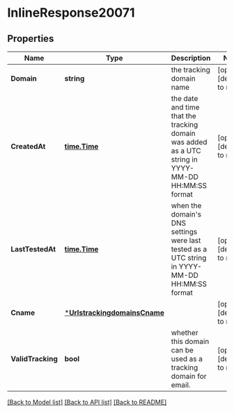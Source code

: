 # InlineResponse20071

## Properties
Name | Type | Description | Notes
------------ | ------------- | ------------- | -------------
**Domain** | **string** | the tracking domain name | [optional] [default to null]
**CreatedAt** | [**time.Time**](time.Time.md) | the date and time that the tracking domain was added as a UTC string in YYYY-MM-DD HH:MM:SS format | [optional] [default to null]
**LastTestedAt** | [**time.Time**](time.Time.md) | when the domain&#x27;s DNS settings were last tested as a UTC string in YYYY-MM-DD HH:MM:SS format | [optional] [default to null]
**Cname** | [***UrlstrackingdomainsCname**](urlstrackingdomains_cname.md) |  | [optional] [default to null]
**ValidTracking** | **bool** | whether this domain can be used as a tracking domain for email. | [optional] [default to null]

[[Back to Model list]](../README.md#documentation-for-models) [[Back to API list]](../README.md#documentation-for-api-endpoints) [[Back to README]](../README.md)

